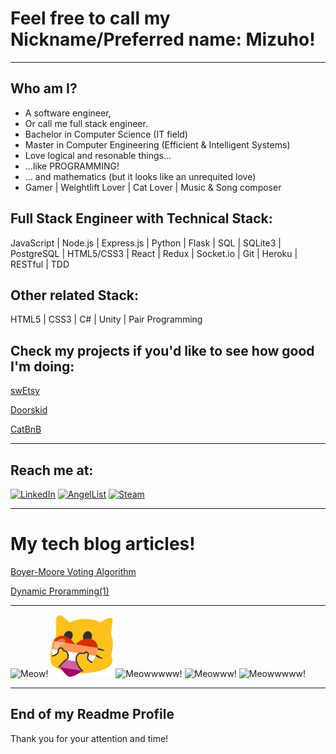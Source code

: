 # Feel free to call my Nickname/Preferred name: Mizuho!
***

## Who am I?
- A software engineer,
- Or call me full stack engineer.
- Bachelor in Computer Science (IT field)
- Master in Computer Engineering (Efficient & Intelligent Systems)
- Love logical and resonable things...
- ...like PROGRAMMING!
- ... and mathematics (but it looks like an unrequited love)
- Gamer | Weightlift Lover | Cat Lover | Music & Song composer

## Full Stack Engineer with Technical Stack:
JavaScript | Node.js | Express.js | Python | Flask | SQL | SQLite3 | PostgreSQL | HTML5/CSS3 | React | Redux | Socket.io | Git | Heroku | RESTful | TDD 

## Other related Stack:
HTML5 | CSS3 | C# | Unity | Pair Programming

## Check my projects if you'd like to see how good I'm doing:
[swEtsy](https://swetsy-app.herokuapp.com/)

[Doorskid](https://heng-doorskid.herokuapp.com/)

[CatBnB](https://heng-catbnb.herokuapp.com/)


***



## Reach me at:
[![LinkedIn](https://img.shields.io/badge/linkedin-%230077B5.svg?style=for-the-badge&logo=linkedin&logoColor=white)](https://www.linkedin.com/in/heng-wang-547525234/)
[![AngelList](https://img.shields.io/badge/AngelList-%23D4D4D4.svg?style=for-the-badge&logo=AngelList&logoColor=black)](https://angel.co/u/heng-wang-4)
[![Steam](https://img.shields.io/badge/steam-%23000000.svg?style=for-the-badge&logo=steam&logoColor=white)](https://steamcommunity.com/id/zerotume/)

***

# My tech blog articles!

[Boyer-Moore Voting Algorithm](https://www.linkedin.com/pulse/leetcode-169-voting-algorithm-what-happened-heng-wang/)

[Dynamic Proramming(1)](https://www.linkedin.com/pulse/dynamic-programming1-lets-make-simple-learning-after-heng-wang/)

***
<img src="https://github.com/ZoeBijl/QueerCats/blob/main/SVG/heart/QueerCatHeart_Pride.svg" alt="Meow!" width="100"/>
<img src="https://github.com/ZoeBijl/QueerCats/blob/main/SVG/heart/QueerCatHeart_Lesbian.svg" alt="Meowwwww!" width="100"/>
<img src="https://github.com/ZoeBijl/QueerCats/blob/main/SVG/heart/QueerCatHeart_Intersex.svg" alt="Meowwwww!" width="100"/>
<img src="https://github.com/ZoeBijl/QueerCats/blob/main/SVG/heart/QueerCatHeart_Trans.svg" alt="Meowww!" width="100"/>
<img src="https://github.com/ZoeBijl/QueerCats/blob/main/SVG/heart/QueerCatHeart_Autism.svg" alt="Meowwwww!" width="100"/>


***
## End of my Readme Profile
Thank you for your attention and time!<br /><br /><br />


